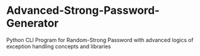 # Advanced-Strong-Password-Generator
Python CLI Program for Random-Strong Password with advanced logics of exception handling concepts and libraries

<script src="https://gist.github.com/huzefamehidpurwala/0508173f0836ce8f111ad4e7ac63a9ed.js"></script>